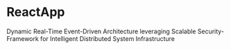 # ReactApp
Dynamic Real-Time Event-Driven Architecture leveraging Scalable Security-Framework for Intelligent Distributed System Infrastructure
